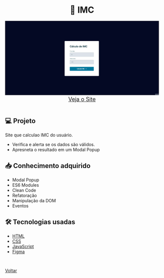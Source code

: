 <h1 align="center">🔢 IMC</h1>

<img src="./demonstracao.gif">

<div align="center">
    <a style="font-size: 18px" href="https://andregrasel.github.io/Explorer/nivel05/stage/imc" target="_blank"> Veja o Site</a>
</div>

<br>

## 💻 Projeto

Site que calculao IMC do usuário.

- Verifica e alerta se os dados são válidos.
- Apresneta o resultado em um Modal Popup

## 📥 Conhecimento adquirido

- Modal Popup
- ES6 Modules
- Clean Code
- Refatoração
- Manipulação da DOM
- Eventos

## 🛠 Tecnologias usadas

- [HTML](https://www.w3schools.com/html/)
- [CSS](https://www.w3schools.com/css/default.asp)
- [JavaScript](https://developer.mozilla.org/pt-BR/docs/Web/JavaScript)
- [Figma](https://www.figma.com/design/)


<br>

<a href="../README.md">Voltar</a>
